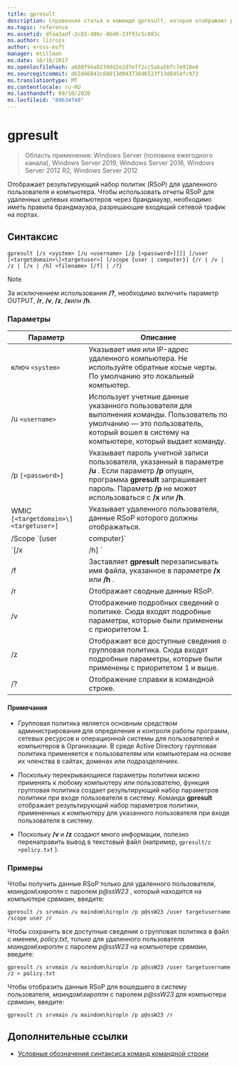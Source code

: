 ```yaml
---
title: gpresult
description: Справочная статья о команде gpresult, которая отображает результирующий набор политик (RSoP) для удаленного пользователя и компьютера.
ms.topic: reference
ms.assetid: dfaa3adf-2c83-486c-86d6-23f93c5c883c
ms.author: lizross
author: eross-msft
manager: mtillman
ms.date: 10/16/2017
ms.openlocfilehash: a608f94a0239dd2e2d7eff2cc5aba5bfc7e918e8
ms.sourcegitcommit: db2d46842c68813d043738d6523f13d8454fc972
ms.translationtype: MT
ms.contentlocale: ru-RU
ms.lasthandoff: 09/10/2020
ms.locfileid: "89634748"
---
```

# <a name="gpresult"></a>gpresult

> Область применения: Windows Server (половина ежегодного канала), Windows Server 2019, Windows Server 2016, Windows Server 2012 R2, Windows Server 2012

Отображает результирующий набор политик (RSoP) для удаленного пользователя и компьютера. Чтобы использовать отчеты RSoP для удаленных целевых компьютеров через брандмауэр, необходимо иметь правила брандмауэра, разрешающие входящий сетевой трафик на портах.

## <a name="syntax"></a>Синтаксис

```
gpresult [/s <system> [/u <username> [/p [<password>]]]] [/user [<targetdomain>\]<targetuser>] [/scope {user | computer}] {/r | /v | /z | [/x | /h] <filename> [/f] | /?}
```

> [!NOTE]
> За исключением использования **/?**, необходимо включить параметр OUTPUT, **/r**, **/v**, **/z**, **/x**или **/h**.

### <a name="parameters"></a>Параметры

| Параметр | Описание |
| --------- | ----------- |
| ключ `<system>` | Указывает имя или IP-адрес удаленного компьютера. Не используйте обратные косые черты. По умолчанию это локальный компьютер. |
| /u `<username>` | Использует учетные данные указанного пользователя для выполнения команды. Пользователь по умолчанию — это пользователь, который вошел в систему на компьютере, который выдает команду. |
| /p `[<password>]` | Указывает пароль учетной записи пользователя, указанный в параметре **/u** . Если параметр **/p** опущен, программа **gpresult** запрашивает пароль. Параметр **/p** не может использоваться с **/x** или **/h**. |
| WMIC `[<targetdomain>\]<targetuser>]` | Указывает удаленного пользователя, данные RSoP которого должны отображаться. |
| /Scope `{user | computer}` | Отображает данные RSoP либо для пользователя, либо для компьютера. Если **/Scope** опущен, **gpresult** отображает данные RSoP как для пользователя, так и для компьютера. |
| `[/x | /h] <filename>` | Сохраняет отчет в формате XML (**/x**) или HTML (**/h**) в расположении и с именем файла, указанным в параметре *filename* . Не может использоваться с **/u**, **/p**, **/r**, **/v**или **/z**. |
| /f | Заставляет **gpresult** перезаписывать имя файла, указанное в параметре **/x** или **/h** . |
| /r | Отображает сводные данные RSoP. |
| /v | Отображение подробных сведений о политике. Сюда входят подробные параметры, которые были применены с приоритетом 1. |
| /z | Отображает все доступные сведения о групповая политика. Сюда входят подробные параметры, которые были применены с приоритетом 1 и выше. |
| /? | Отображение справки в командной строке. |

#### <a name="remarks"></a>Примечания

- Групповая политика является основным средством администрирования для определения и контроля работы программ, сетевых ресурсов и операционной системы для пользователей и компьютеров в Организации. В среде Active Directory групповая политика применяется к пользователям или компьютерам на основе их членства в сайтах, доменах или подразделениях.

- Поскольку перекрывающиеся параметры политики можно применять к любому компьютеру или пользователю, функция групповая политика создает результирующий набор параметров политики при входе пользователя в систему. Команда **gpresult** отображает результирующий набор параметров политики, примененных к компьютеру для указанного пользователя при входе пользователя в систему.

- Поскольку **/v** и **/z** создают много информации, полезно перенаправить вывод в текстовый файл (например, `gpresult/z >policy.txt` ).

### <a name="examples"></a>Примеры

Чтобы получить данные RSoP только для удаленного пользователя, *маиндом\хироплн* с паролем *p@ssW23* , который находится на компьютере *срвмаин*, введите:

```
gpresult /s srvmain /u maindom\hiropln /p p@ssW23 /user targetusername /scope user /r
```

Чтобы сохранить все доступные сведения о групповая политика в файл с именем, *policy.txt*, только для удаленного пользователя *маиндом\хироплн* с паролем *p@ssW23* на компьютере *срвмаин*, введите:

```
gpresult /s srvmain /u maindom\hiropln /p p@ssW23 /user targetusername /z > policy.txt
```

Чтобы отобразить данные RSoP для вошедшего в систему пользователя, *маиндом\хироплн* с паролем *p@ssW23* для компьютера *срвмаин*, введите:

```
gpresult /s srvmain /u maindom\hiropln /p p@ssW23 /r
```

## <a name="additional-references"></a>Дополнительные ссылки

- [Условные обозначения синтаксиса команд командной строки](command-line-syntax-key.md)
